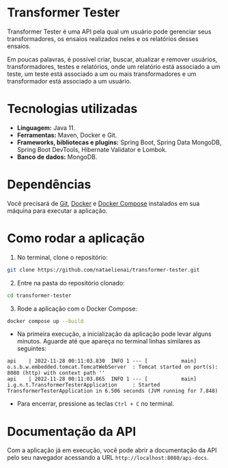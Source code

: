 # Transformer Tester

Transformer Tester é uma API pela qual um usuário pode gerenciar seus transformadores, os ensaios realizados neles e os relatórios desses ensaios.

Em poucas palavras, é possível criar, buscar, atualizar e remover usuários, transformadores, testes e relatórios, onde um relatório está associado a um teste, um teste está associado a um ou mais transformadores e um transformador está associado a um usuário.


# Tecnologias utilizadas

- **Linguagem:** Java 11.
- **Ferramentas:** Maven, Docker e Git.
- **Frameworks, bibliotecas e plugins:** Spring Boot, Spring Data MongoDB, Spring Boot DevTools, Hibernate Validator e Lombok.
- **Banco de dados:** MongoDB.


# Dependências

Você precisará de [Git](https://git-scm.com/downloads), [Docker](https://docs.docker.com/engine/install/) e [Docker Compose](https://docs.docker.com/compose/install/) instalados em sua máquina para executar a aplicação.


# Como rodar a aplicação

1. No terminal, clone o repositório:
```sh
git clone https://github.com/nataelienai/transformer-tester.git
```

2. Entre na pasta do repositório clonado:
```sh
cd transformer-tester
```

3. Rode a aplicação com o Docker Compose:
```sh
docker compose up --build
```

- Na primeira execução, a inicialização da aplicação pode levar alguns minutos. Aguarde até que apareça no terminal linhas similares as seguintes:

```
api    | 2022-11-28 00:11:03.830  INFO 1 --- [           main] o.s.b.w.embedded.tomcat.TomcatWebServer  : Tomcat started on port(s): 8080 (http) with context path ''
api    | 2022-11-28 00:11:03.865  INFO 1 --- [           main] i.g.n.t.TransformerTesterApplication     : Started TransformerTesterApplication in 6.506 seconds (JVM running for 7.848)
```

- Para encerrar, pressione as teclas `Ctrl + C` no terminal.


# Documentação da API

Com a aplicação já em execução, você pode abrir a documentação da API pelo seu navegador acessando a URL `http://localhost:8080/api-docs`.
